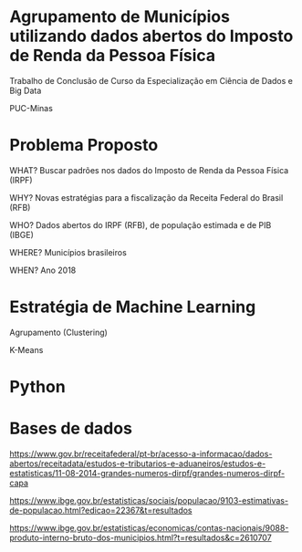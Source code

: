 # Agrupamento de Municípios utilizando dados abertos do Imposto de Renda da Pessoa Física
Trabalho de Conclusão de Curso da Especialização em Ciência de Dados e Big Data

PUC-Minas

# Problema Proposto
WHAT?  Buscar padrões nos dados do Imposto de Renda da Pessoa Física (IRPF)

WHY? Novas estratégias para a fiscalização da Receita Federal do Brasil (RFB)

WHO? Dados abertos do IRPF (RFB), de população estimada e de PIB (IBGE)

WHERE? Municípios brasileiros

WHEN? Ano 2018

# Estratégia de Machine Learning
Agrupamento (Clustering) 

K-Means

# Python

# Bases de dados
https://www.gov.br/receitafederal/pt-br/acesso-a-informacao/dados-abertos/receitadata/estudos-e-tributarios-e-aduaneiros/estudos-e-estatisticas/11-08-2014-grandes-numeros-dirpf/grandes-numeros-dirpf-capa

https://www.ibge.gov.br/estatisticas/sociais/populacao/9103-estimativas-de-populacao.html?edicao=22367&t=resultados

https://www.ibge.gov.br/estatisticas/economicas/contas-nacionais/9088-produto-interno-bruto-dos-municipios.html?t=resultados&c=2610707
